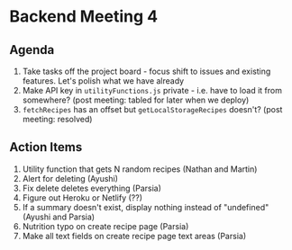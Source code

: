 # Backend Meeting 4

## Agenda

1. Take tasks off the project board - focus shift to issues and existing features. Let's polish what we have already
2. Make API key in `utilityFunctions.js` private - i.e. have to load it from somewhere? (post meeting: tabled for later when we deploy)
3. `fetchRecipes` has an offset but `getLocalStorageRecipes` doesn't? (post meeting: resolved)

## Action Items

1. Utility function that gets N random recipes (Nathan and Martin)
2. Alert for deleting (Ayushi)
3. Fix delete deletes everything (Parsia)
4. Figure out Heroku or Netlify (??)
5. If a summary doesn't exist, display nothing instead of "undefined" (Ayushi and Parsia)
6. Nutrition typo on create recipe page (Parsia)
7. Make all text fields on create recipe page text areas (Parsia)
